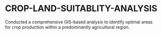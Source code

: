 # CROP-LAND-SUITABLITY-ANALYSIS
Conducted a comprehensive GIS-based analysis to identify optimal areas for crop production within a predominantly agricultural region.
